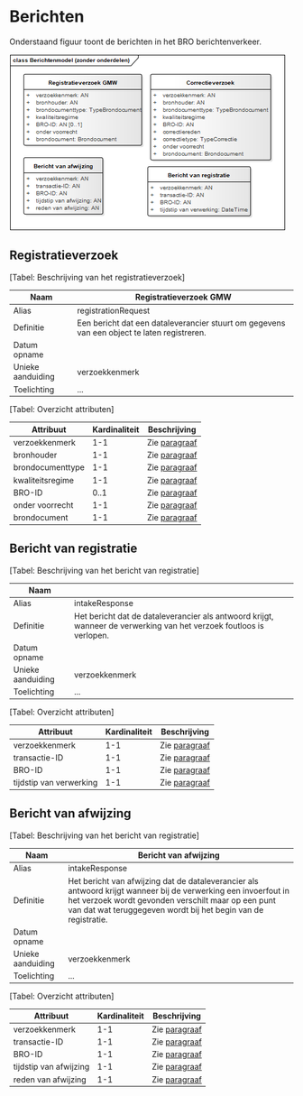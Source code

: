 # Berichten

Onderstaand figuur toont de berichten in het BRO berichtenverkeer.

![Berichtenmodel BRO berichtenverkeer](media/fig-berichtenmodel-zonder-onderdelen.png)

## Registratieverzoek

[Tabel: Beschrijving van het registratieverzoek]

| Naam       | Registratieverzoek GMW    |
|------      | --------------------------|
| Alias             | registrationRequest  |
| Definitie         | Een bericht dat een dataleverancier stuurt om gegevens van een object te laten registreren. |
| Datum opname      |  |
| Unieke aanduiding | verzoekkenmerk |
| Toelichting| ...  |

[Tabel: Overzicht attributen]

| Attribuut | Kardinaliteit | Beschrijving |
| ----------| --------------| -------------|
| verzoekkenmerk | 1-1 | Zie [paragraaf ](#711-identificatie) |
| bronhouder | 1-1 | Zie [paragraaf ](#711-identificatie) |
| brondocumenttype | 1-1 | Zie [paragraaf ](#711-identificatie) |
| kwaliteitsregime | 1-1 | Zie [paragraaf ](#711-identificatie) |
| BRO-ID | 0..1 | Zie [paragraaf ](#711-identificatie) |
| onder voorrecht | 1-1 | Zie [paragraaf ](#711-identificatie) |
| brondocument | 1-1 | Zie [paragraaf ](#711-identificatie) |

## Bericht van registratie

[Tabel: Beschrijving van het bericht van registratie]

| Naam       |     |
|------      | --------------------------|
| Alias             | intakeResponse  |
| Definitie         |  Het bericht dat de dataleverancier als antwoord krijgt, wanneer de verwerking van het verzoek foutloos is verlopen.   |
| Datum opname      |  |
| Unieke aanduiding | verzoekkenmerk |
| Toelichting| ...  |

[Tabel: Overzicht attributen]

| Attribuut | Kardinaliteit | Beschrijving |
| ----------| --------------| -------------|
| verzoekkenmerk | 1-1 | Zie [paragraaf ](#711-identificatie) |
| transactie-ID | 1-1 | Zie [paragraaf ](#711-identificatie) |
| BRO-ID | 1-1 | Zie [paragraaf ](#711-identificatie) |
| tijdstip van verwerking | 1-1 | Zie [paragraaf ](#711-identificatie) |

## Bericht van afwijzing
[Tabel: Beschrijving van het bericht van registratie]

| Naam       | Bericht van afwijzing    |
|------      | --------------------------|
| Alias             | intakeResponse  |
| Definitie         |  Het bericht van afwijzing dat de dataleverancier als antwoord krijgt wanneer bij de verwerking een invoerfout in het verzoek wordt gevonden verschilt maar op een punt van dat wat teruggegeven wordt bij het begin van de registratie. |
| Datum opname      |  |
| Unieke aanduiding | verzoekkenmerk |
| Toelichting| ...  |

[Tabel: Overzicht attributen]

| Attribuut | Kardinaliteit | Beschrijving |
| ----------| --------------| -------------|
| verzoekkenmerk | 1-1 | Zie [paragraaf ](#711-identificatie) |
| transactie-ID | 1-1 | Zie [paragraaf ](#711-identificatie) |
| BRO-ID | 1-1 | Zie [paragraaf ](#711-identificatie) |
| tijdstip van afwijzing | 1-1 | Zie [paragraaf ](#711-identificatie) |
| reden van afwijzing | 1-1 | Zie [paragraaf ](#711-identificatie) |


